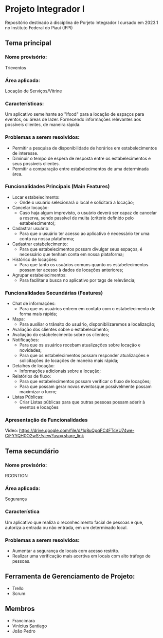 # Projeto Integrador I
Repositório destinado à disciplina de Porjeto Integrador I cursado em 2023.1 no Instituto Federal do Piauí (IFPI)


## Tema principal

### Nome provisório: 
Trieventos

### Área aplicada:
Locação de Serviços/Vitrine

### Características:
Um aplicativo semelhante ao "Ifood" para a locação de espaços para eventos, ou áreas de lazer. Fornecendo informações relevantes aos possíveis clientes, de maneira rápida. 

### Problemas a serem resolvidos:
- Permitir a pesquisa de disponibilidade de horários em estabelecimentos de interesse.
- Diminuir o tempo de espera de resposta entre os estabelecimentos e seus possíveis clientes.
- Permitir a comparação entre estabelecimentos de uma determinada área.

### Funcionalidades Principais (Main Features)
- Locar estabelecimento:
  - Onde o usuário selecionará o local e solicitará a locação;
- Cancelar locação:
  - Caso haja algum imprevisto, o usuário deverá ser capaz de cancelar a reserva, sendo passível de multa (critério definido pelo estabelecimento);
- Cadastrar usuário:
  - Para que o usuário ter acesso ao aplicativo é necessário ter uma conta na nossa plataforma;
- Cadastrar estabelecimento:
  - Para que estabelecimentos possam divulgar seus espaços, é necessário que tenham conta em nossa plataforma;
- Histórico de locações:
  - Para que tanto os usuários comuns quanto os estabelecimentos possam ter acesso à dados de locações anteriores;
- Agrupar estabelecimentos:
  - Para facilitar a busca no aplicativo por tags de relevância;

### Funcionalidades Secundárias (Features)
- Chat de informações:
  - Para que os usuários entrem em contato com o estabelecimento de forma mais rápida;
- Mapa:
  - Para auxiliar o trânsito do usuário, disponibilizaremos a localização;
- Avaliação dos clientes sobre o estabelecimento;
- Avaliação do estabelecimento sobre os clientes;
- Notificações:
  - Para que os usuários recebam atualizações sobre locação e novidades;
  - Para que os estabelecimentos possam responder atualizações e solicitações de locações de maneira mais rápida;
 - Detalhes de locação:
   - Informações adicionais sobre a locação;
- Relatórios de fluxo:
  - Para que estabelecimentos possam verificar o fluxo de locações;
  - Para que possam gerar novos eventosque possivelmente possam maximizar o lucro;
- Listas Públicas:
  - Criar Listas públicas para que outras pessoas possam aderir à eventos e locações


### Apresentação de Funcionalidades
Video: https://drive.google.com/file/d/1g8uQpqFC4FTcVU74we-CiFYYQH0O2wS-/view?usp=share_link

## Tema secundário

### Nome provisório: 
RCGNTION

### Área aplicada:
Segurança

### Característica
Um aplicativo que realiza o reconhecimento facial de pessoas e que, autoriza a entrada ou não entrada, em um determinado local. 

### Problemas a serem resolvidos:
- Aumentar a segurança de locais com acesso restrito.
- Realizar uma verificação mais acertiva em locais com alto tráfego de pessoas.


## Ferramenta de Gerenciamento de Projeto:
- Trello
- Scrum

## Membros
- Francimara
- Vinícius Santiago
- João Pedro

